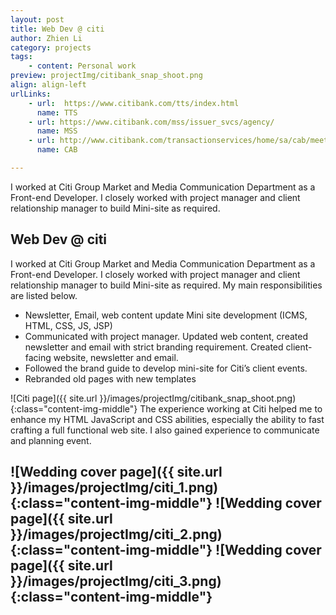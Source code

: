 ```yaml
---
layout: post
title: Web Dev @ citi
author: Zhien Li
category: projects
tags:
    - content: Personal work
preview: projectImg/citibank_snap_shoot.png
align: align-left
urlLinks:
    - url:  https://www.citibank.com/tts/index.html
      name: TTS
    - url: https://www.citibank.com/mss/issuer_svcs/agency/
      name: MSS
    - url: http://www.citibank.com/transactionservices/home/sa/cab/meetings.jsp
      name: CAB

---
```

I worked at Citi Group Market and Media Communication Department as a Front-end Developer. I closely worked with project manager and client relationship manager to build Mini-site as required.

## Web Dev @ citi

I worked at Citi Group Market and Media Communication Department as a Front-end Developer. I closely worked with project manager and client relationship manager to build Mini-site as required.
My main responsibilities are listed below.

* Newsletter, Email, web content update Mini site development (ICMS, HTML, CSS, JS, JSP)
* Communicated with project manager. Updated web content, created newsletter and email with strict branding requirement. Created client-facing website, newsletter and email.
* Followed the brand guide to develop mini-site for Citi’s client events.
* Rebranded old pages with new templates

![Citi page]({{ site.url }}/images/projectImg/citibank_snap_shoot.png){:class="content-img-middle"}
The experience working at Citi helped me to enhance my HTML JavaScript and CSS abilities, especially the ability to fast crafting a full functional web site. I also gained experience to communicate and planning event.

![Wedding cover page]({{ site.url }}/images/projectImg/citi_1.png){:class="content-img-middle"}
![Wedding cover page]({{ site.url }}/images/projectImg/citi_2.png){:class="content-img-middle"}
![Wedding cover page]({{ site.url }}/images/projectImg/citi_3.png){:class="content-img-middle"}
-----

